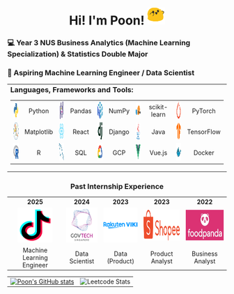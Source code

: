 <h1 align="center">
    Hi! I'm Poon!
    <img src="party_blob.gif" alt="Blob" width="40px" padding="0"/>
</h1>

<h3 align="left">💻 Year 3 NUS Business Analytics (Machine Learning Specialization) & Statistics Double Major</h3>
<h3 align="left">🤖 Aspiring Machine Learning Engineer / Data Scientist</h3>

<table style="width: 100%; table-layout: fixed;">
  <tr>
    <td valign="top" width="100%">
      <h3 style="margin: 0; padding: 0;">Languages, Frameworks and Tools:</h3>
      <table align="center" width="100%" style="border-collapse: collapse;">
        <tr>
          <td align="center"><a href="https://www.python.org" target="_blank" rel="noreferrer"><img src="https://raw.githubusercontent.com/devicons/devicon/master/icons/python/python-original.svg" alt="Python" width="40" height="40" /></a></td>
          <td align="center">Python</td>
          <td align="center"><a href="https://pandas.pydata.org/" target="_blank" rel="noreferrer"><img src="https://raw.githubusercontent.com/devicons/devicon/2ae2a900d2f041da66e950e4d48052658d850630/icons/pandas/pandas-original.svg" alt="Pandas" width="40" height="40" /></a></td>
          <td align="center">Pandas</td>
          <td align="center"><a href="https://numpy.org/" target="_blank" rel="noreferrer"><img src="https://raw.githubusercontent.com/devicons/devicon/master/icons/numpy/numpy-original.svg" alt="NumPy" width="40" height="40" /></a></td>
          <td align="center">NumPy</td>
          <td align="center"><a href="https://scikit-learn.org/" target="_blank" rel="noreferrer"><img src="https://raw.githubusercontent.com/devicons/devicon/master/icons/scikitlearn/scikitlearn-original.svg" alt="scikit-learn" width="40" height="40" /></a></td>
          <td align="center">scikit-learn</td>
          <td align="center"><a href="https://pytorch.org/" target="_blank" rel="noreferrer"><img src="https://raw.githubusercontent.com/devicons/devicon/master/icons/pytorch/pytorch-original.svg" alt="PyTorch" width="40" height="40" /></a></td>
          <td align="center">PyTorch</td>
        </tr>
        <tr>
          <td align="center"><a href="https://matplotlib.org/" target="_blank" rel="noreferrer"><img src="https://raw.githubusercontent.com/devicons/devicon/master/icons/matplotlib/matplotlib-original.svg" alt="Matplotlib" width="40" height="40" /></a></td>
          <td align="center">Matplotlib</td>
          <td align="center"><a href="https://reactjs.org/" target="_blank" rel="noreferrer"><img src="https://raw.githubusercontent.com/devicons/devicon/master/icons/react/react-original.svg" alt="React" width="40" height="40" /></a></td>
          <td align="center">React</td>
          <td align="center"><a href="https://www.djangoproject.com/" target="_blank" rel="noreferrer"><img src="https://raw.githubusercontent.com/devicons/devicon/master/icons/django/django-plain.svg" alt="Django" width="40" height="40" /></a></td>
          <td align="center">Django</td>
          <td align="center"><a href="https://www.java.com/" target="_blank" rel="noreferrer"><img src="https://raw.githubusercontent.com/devicons/devicon/master/icons/java/java-original.svg" alt="Java" width="40" height="40" /></a></td>
          <td align="center">Java</td>
          <td align="center"><a href="https://www.tensorflow.org/" target="_blank" rel="noreferrer"><img src="https://raw.githubusercontent.com/devicons/devicon/master/icons/tensorflow/tensorflow-original.svg" alt="TensorFlow" width="40" height="40" /></a></td>
          <td align="center">TensorFlow</td>
        </tr>
        <tr>
          <td align="center"><a href="https://www.r-project.org/" target="_blank" rel="noreferrer"><img src="https://raw.githubusercontent.com/devicons/devicon/master/icons/r/r-original.svg" alt="R" width="40" height="40" /></a></td>
          <td align="center">R</td>
          <td align="center"><a href="https://www.mysql.com/" target="_blank" rel="noreferrer"><img src="https://raw.githubusercontent.com/devicons/devicon/master/icons/mysql/mysql-original.svg" alt="SQL" width="40" height="40" /></a></td>
          <td align="center">SQL</td>
          <td align="center"><a href="https://cloud.google.com/" target="_blank" rel="noreferrer"><img src="https://raw.githubusercontent.com/devicons/devicon/master/icons/googlecloud/googlecloud-original.svg" alt="GCP" width="40" height="40" /></a></td>
          <td align="center">GCP</td>
          <td align="center"><a href="https://vuejs.org/" target="_blank" rel="noreferrer"><img src="https://raw.githubusercontent.com/devicons/devicon/master/icons/vuejs/vuejs-original.svg" alt="Vue.js" width="40" height="40" /></a></td>
          <td align="center">Vue.js</td>
          <td align="center"><a href="https://www.docker.com/" target="_blank" rel="noreferrer"><img src="https://raw.githubusercontent.com/devicons/devicon/master/icons/docker/docker-original.svg" alt="Docker" width="40" height="40" /></a></td>
          <td align="center">Docker</td>
        </tr>
      </table>
    </td>
  </tr>
</table>

<h3 style="text-align: center; margin-bottom: 10px;">Past Internship Experience</h3>
<table style="width: 100%; text-align: center; table-layout: fixed; border-collapse: collapse;">
  <tr>
    <!-- Year Row -->
    <td style="text-align: center;"><b>2025</b></td>
    <td style="text-align: center;"><b>2024</b></td>
    <td style="text-align: center;"><b>2023</b></td>
    <td style="text-align: center;"><b>2023</b></td>
    <td style="text-align: center;"><b>2022</b></td>
  </tr>
  <tr>
    <!-- Company Icon Row -->
    <td style="text-align: center;"><img src="tiktok.png" alt="TikTok" width="80" height="80"></td>
    <td style="text-align: center;"><img src="govtech.png" alt="GovTech" width="80" height="80"></td>
    <td style="text-align: center;"><img src="rakuten-viki.png" alt="Rakuten Viki" width="80" height="80"></td>
    <td style="text-align: center;"><img src="shopee-new.png" alt="Shopee" width="120" height="70"></td>
    <td style="text-align: center;"><img src="foodpanda.jpeg" alt="foodpanda" width="120" height="70"></td>
  </tr>
  <tr>
    <!-- Role Row -->
    <td style="text-align: center;">Machine Learning Engineer</td>
    <td style="text-align: center;">Data Scientist</td>
    <td style="text-align: center;">Data (Product)</td>
    <td style="text-align: center;">Product Analyst</td>
    <td style="text-align: center;">Business Analyst</td>
  </tr>
</table>

<table>
  <tr>
    <td>
      <a href="https://github.com/anuraghazra/github-readme-stats">
        <img src="https://github-readme-stats.vercel.app/api?username=poon-zx" alt="Poon's GitHub stats" />
      </a>
    </td>
    <td>
      <img src="https://leetcard.jacoblin.cool/poonzx?ext=heatmap" alt="Leetcode Stats" />
    </td>
  </tr>
</table>
